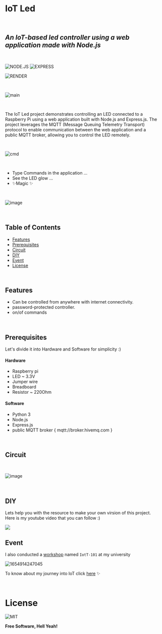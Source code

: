 # IoT Led

<br>

## _An IoT-based led controller using a web application made with Node.js_

<br>

![NODE.JS](https://img.shields.io/badge/Node%20js-339933?style=for-the-badge&logo=nodedotjs&logoColor=white)
![EXPRESS](https://img.shields.io/badge/Express%20js-000000?style=for-the-badge&logo=express&logoColor=white)

![RENDER](https://img.shields.io/badge/Render-46E3B7?style=for-the-badge&logo=render&logoColor=black)

<br>

![main](https://github.com/Blaize15/iot-led/assets/59837486/58ac3591-a3cc-4c96-84f1-064b5ba02a11)

<br>


The IoT Led project demonstrates controlling an LED connected to a Raspberry Pi using a web application built 
with Node.js and Express.js. The project leverages the MQTT (Message Queuing Telemetry Transport) protocol to enable 
communication between the web application and a public MQTT broker, allowing you to control the LED remotely.

<br>

![cmd](https://github.com/Blaize15/iot-led/assets/59837486/e2577c09-a01c-482a-a22d-7315560eb39a)

<br>

- Type Commands in the application ...
- See the LED glow ...
- ✨Magic ✨

<br>

![image](https://github.com/Blaize15/iot-led/assets/59837486/81142122-426e-4197-8623-2bbdcb8390c3)

<br>


## Table of Contents

- [Features](##features)
- [Prerequisites](##prerequisites)
- [Circuit](##circuit)
- [DIY](##diy)
- [Event](##event)
- [License](##license)

<br>

## Features

- Can be controlled from anywhere with internet connectivity.
- password-protected controller.
- on/of commands

<br>

## Prerequisites

Let's divide it into Hardware and Software for simplicity :)

#### Hardware
- Raspberry pi
- LED ~ 3.3V
- Jumper wire
- Breadboard
- Resistor ~ 220Ohm

#### Software
- Python 3
- Node.js
- Express.js
- public MQTT broker { mqtt://broker.hivemq.com }

<br>

## Circuit

<br>

![image](https://github.com/Blaize15/iot-led/assets/59837486/1cde603b-cd93-4148-8640-80600407eec2)


<br>

## DIY

Lets help you with the resource to make your own virsion of this project. Here is my youtube video that you can follow :)

[![](https://img.shields.io/badge/YouTube-FF0000?style=for-the-badge&logo=youtube&logoColor=white)](https://www.youtube.com/watch?v=xJ8SmZloFEY&list=PL4L_JGAq5rVxd2Pmupn06Xr9m0lH4Bkl2)


## Event

I also conducted a [workshop](https://www.linkedin.com/feed/update/urn:li:activity:6941213450719105024/) named `IotT-101` at my university 

![1654914247045](https://github.com/Blaize15/iot-led/assets/59837486/ab541ff3-4d71-4967-91c6-1414858d61e5)



To know about my journey into IoT click [here](https://noobyco.codes/my-journey-into-the-world-of-iot) ✨

<br>


# License

![MIT](https://img.shields.io/badge/LICENSE-MIT-green)

**Free Software, Hell Yeah!**
